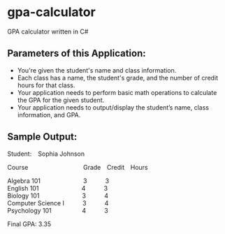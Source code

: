 # gpa-calculator

GPA calculator written in C#

 
## Parameters of this Application: 

- You're given the student's name and class information.
- Each class has a name, the student's grade, and the number of credit hours for that class.
- Your application needs to perform basic math operations to calculate the GPA for the given student.
- Your application needs to output/display the student’s name, class information, and GPA.

## Sample Output:
<might be easier to just add a picture of the sample output than formatting it in markdown>

Student: &ensp; Sophia Johnson

Course&emsp;&emsp;&emsp;&emsp;&emsp;&emsp;&emsp;&emsp;&emsp;Grade&emsp;Credit&emsp;Hours

Algebra 101&emsp;&emsp;&emsp;&emsp;&emsp;&emsp;&emsp;3&emsp;&emsp;&emsp;3\
English 101&emsp;&emsp;&emsp;&emsp;&emsp;&emsp;&emsp;4&emsp;&emsp;&emsp;3\
Biology 101&emsp;&emsp;&emsp;&emsp;&emsp;&emsp;&emsp;3&emsp;&emsp;&emsp;4\
Computer Science I&emsp;&emsp;&emsp;3&emsp;&emsp;&emsp;4\
Psychology 101&emsp;&emsp;&emsp;&emsp;&emsp;4&emsp;&emsp;&emsp;3

Final GPA:                      3.35

